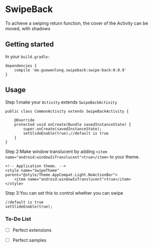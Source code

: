 # SwipeBack
To achieve a swiping return function, the cover of the Activity can be moved, with shadows
## Getting started

In your ```build.gradle:```

```
dependencies {
    compile 'me.guowenlong.swipeback:swipe-back:0.0.9'
}
```
## Usage
Step 1:make your ```Activity``` extends ```SwipeBackActivity```
```
public class CommonActivity extends SwipeBackActivity {

    @Override
    protected void onCreate(Bundle savedInstanceState) {
        super.onCreate(savedInstanceState);
        setSlideEnable(true);//default is true
    }
}
```
Step 2:Make window translucent by adding ```<item name="android:windowIsTranslucent">true</item>``` to your theme.
```
<!-- Application theme. -->
<style name="SwipeTheme" parent="@style/Theme.AppCompat.Light.NoActionBar">
    <item name="android:windowIsTranslucent">true</item>
</style>
```
Step 3:You can set this to control whether you can swipe 
```
//default is true
setSlideEnable(true);
```
### To-Do List
- [ ] Perfect extensions
- [ ] Perfect samples

